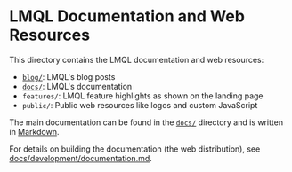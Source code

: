# LMQL Documentation and Web Resources

This directory contains the LMQL documentation and web resources:

* [`blog/`](blog/): LMQL's blog posts
* [`docs/`](docs/): LMQL's documentation
* `features/`: LMQL feature highlights as shown on the landing page
* `public/`: Public web resources like logos and custom JavaScript

The main documentation can be found in the [`docs/`](docs/) directory and is written in [Markdown](https://daringfireball.net/projects/markdown/).

For details on building the documentation (the web distribution), see [docs/development/documentation.md](docs/development/documentation.md).